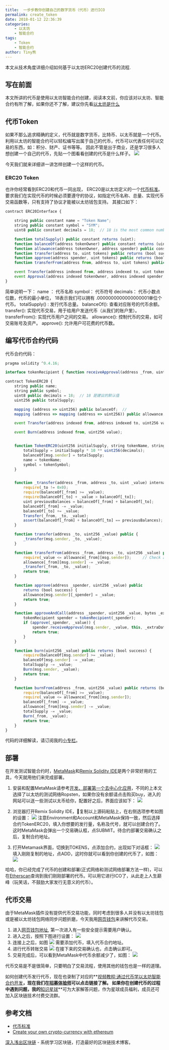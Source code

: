 ```yaml
---
title:  一步步教你创建自己的数字货币（代币）进行ICO
permalink: create_token
date: 2018-01-12 22:36:39
categories: 
    - 以太坊
    - 智能合约
tags:
    - Token
    - 智能合约
author: Tiny熊
---
```


本文从技术角度详细介绍如何基于以太坊ERC20创建代币的流程.

<!-- more -->

## 写在前面
本文所讲的代币是使用以太坊智能合约创建，阅读本文前，你应该对以太坊、智能合约有所了解，如果你还不了解，建议你先看[以太坊是什么](https://learnblockchain.cn/2017/11/20/whatiseth/)

## 代币Token
如果不那么追求精确的定义，代币就是数字货币，比特币、以太币就是一个代币。
利用以太坊的智能合约可以轻松编写出属于自己的代币，代币可以代表任何可以交易的东西，如：积分、财产、证书等等。
因此不管是出于商业，还是学习很多人想创建一个自己的代币，先贴一个图看看创建的代币是什么样子。
![](https://learnblockchain.cn/images/token_info.jpeg)

今天我们就来详细讲一讲怎样创建一个这样的代币。

### ERC20 Token
也许你经常看到ERC20和代币一同出现， ERC20是以太坊定义的一个[代币标准](https://github.com/ethereum/EIPs/blob/master/EIPS/eip-20-token-standard.md)。
要求我们在实现代币的时候必须要遵守的协议，如指定代币名称、总量、实现代币交易函数等，只有支持了协议才能被以太坊钱包支持。
其接口如下：

```js
contract ERC20Interface {

    string public constant name = "Token Name";
    string public constant symbol = "SYM";
    uint8 public constant decimals = 18;  // 18 is the most common number of decimal places

    function totalSupply() public constant returns (uint);
    function balanceOf(address tokenOwner) public constant returns (uint balance);
    function allowance(address tokenOwner, address spender) public constant returns (uint remaining);
    function transfer(address to, uint tokens) public returns (bool success);
    function approve(address spender, uint tokens) public returns (bool success);
    function transferFrom(address from, address to, uint tokens) public returns (bool success);

    event Transfer(address indexed from, address indexed to, uint tokens);
    event Approval(address indexed tokenOwner, address indexed spender, uint tokens);
}
```

简单说明一下：
name ：  代币名称
symbol： 代币符号
decimals： 代币小数点位数，代币的最小单位， 18表示我们可以拥有 .0000000000000000001单位个代币。
totalSupply() : 发行代币总量。
balanceOf(): 查看对应账号的代币余额。
transfer(): 实现代币交易，用于给用户发送代币（从我们的账户里）。
transferFrom():  实现代币用户之间的交易。
allowance(): 控制代币的交易，如可交易账号及资产。
approve():  允许用户可花费的代币数。


## 编写代币合约代码

代币合约代码：

```js
pragma solidity ^0.4.16;

interface tokenRecipient { function receiveApproval(address _from, uint256 _value, address _token, bytes _extraData) public; }

contract TokenERC20 {
    string public name;
    string public symbol;
    uint8 public decimals = 18;  // 18 是建议的默认值
    uint256 public totalSupply;

    mapping (address => uint256) public balanceOf;  // 
    mapping (address => mapping (address => uint256)) public allowance;

    event Transfer(address indexed from, address indexed to, uint256 value);

    event Burn(address indexed from, uint256 value);


    function TokenERC20(uint256 initialSupply, string tokenName, string tokenSymbol) public {
        totalSupply = initialSupply * 10 ** uint256(decimals);
        balanceOf[msg.sender] = totalSupply;
        name = tokenName;
        symbol = tokenSymbol;
    }


    function _transfer(address _from, address _to, uint _value) internal {
        require(_to != 0x0);
        require(balanceOf[_from] >= _value);
        require(balanceOf[_to] + _value > balanceOf[_to]);
        uint previousBalances = balanceOf[_from] + balanceOf[_to];
        balanceOf[_from] -= _value;
        balanceOf[_to] += _value;
        Transfer(_from, _to, _value);
        assert(balanceOf[_from] + balanceOf[_to] == previousBalances);
    }

    function transfer(address _to, uint256 _value) public {
        _transfer(msg.sender, _to, _value);
    }

    function transferFrom(address _from, address _to, uint256 _value) public returns (bool success) {
        require(_value <= allowance[_from][msg.sender]);     // Check allowance
        allowance[_from][msg.sender] -= _value;
        _transfer(_from, _to, _value);
        return true;
    }

    function approve(address _spender, uint256 _value) public
        returns (bool success) {
        allowance[msg.sender][_spender] = _value;
        return true;
    }

    function approveAndCall(address _spender, uint256 _value, bytes _extraData) public returns (bool success) {
        tokenRecipient spender = tokenRecipient(_spender);
        if (approve(_spender, _value)) {
            spender.receiveApproval(msg.sender, _value, this, _extraData);
            return true;
        }
    }

    function burn(uint256 _value) public returns (bool success) {
        require(balanceOf[msg.sender] >= _value);
        balanceOf[msg.sender] -= _value;
        totalSupply -= _value;
        Burn(msg.sender, _value);
        return true;
    }

    function burnFrom(address _from, uint256 _value) public returns (bool success) {
        require(balanceOf[_from] >= _value);
        require(_value <= allowance[_from][msg.sender]);
        balanceOf[_from] -= _value;
        allowance[_from][msg.sender] -= _value;
        totalSupply -= _value;
        Burn(_from, _value);
        return true;
    }
}
```
代码的详细解读，请订阅我的[小专栏](https://xiaozhuanlan.com/blockchaincore)。


## 部署
在开发测试智能合约时，[MetaMask](https://metamask.io/)和[Remix Solidity IDE](https://remix.ethereum.org)是两个非常好用的工具，今天就用他们来完成部署。

1. 安装和配置MetaMask请参考[开发、部署第一个去中心化应用](https://learnblockchain.cn/2018/01/12/first-dapp)，不同的上本文选择了以太坊的测试网络Ropsten，如果你没有余额请点击购买buy，进入的网站可以送一些测试以太币给你，配置好之后，界面应该如下：
![](https://learnblockchain.cn/images/metamask_main.png)

2. 浏览器打开Remix Solidity IDE，复制以上源码粘贴上，在右侧选项参考如图的设置：
![](https://learnblockchain.cn/images/token_create_remix.jpeg)
 注意Environment和Account和MetaMask保持一致，然后选择合约TokenERC20，填入你想要的发行量，名称及代号，就可以创建合约了。
 这时MetaMask会弹出一个交易确认框，点SUBMIT。待合约部署交易确认之后，复制合约地址。

3. 打开Metamask界面，切换到TOKENS，点添加合约，出现如下对话框：
![](https://learnblockchain.cn/images/metamask_add_token.png)
填入刚刚复制的地址，点ADD，这时你就可以看到你创建的代币了，如图：
![](https://learnblockchain.cn/images/metamask_token_added.png)

哈哈，你已经完成了代币的创建和部署(正式网络和测试网络部署方法一样)，可以在[Etherscan](https://ropsten.etherscan.io/token/0x1f0c085ad323bb69758111cf9ecdc32a32d9a5bb)查询到我们刚刚部署的代币。可以用它进行ICO了，从此走上人生巅峰（玩笑话，不鼓励大家发行无意义的代币）。

## 代币交易
由于MetaMask插件没有提供代币交易功能，同时考虑到很多人并没有以太坊钱包或是被以太坊钱包网络同步问题折磨，今天我用[网页钱包](https://www.myetherwallet.com)来讲解代币交易。
1. 进入[网页钱包地址](https://www.myetherwallet.com/#send-transaction), 第一次进入有一些安全提示需要用户确认。
2. 进入之后，按照下图进行设置：
![](https://learnblockchain.cn/images/myetherwaller.jpeg)
3. 连接上之后，如图
![](https://learnblockchain.cn/images/myetherwaller_connected.jpeg)
需要添加代币，填入代币合约地址。
4. 进行代币转账交易
![](https://learnblockchain.cn/images/myetherwaller_transfer.jpeg)
在接下来的交易确认也，点击确认即可。
5. 交易完成后，可以看到MetaMask中代币余额减少了，如图：
![](https://learnblockchain.cn/images/metamask_token_tansfered.png)

代币交易是不是很简单，只要明白了交易流程，使用其他的钱包也是一样的道理。

如何创建代币发行代币，现在也录制了对应的**[视频教程:通过代币学以太坊智能合约开发](https://wiki.learnblockchain.cn/course/token.html)**，现在我们在[招募体验师](https://learnblockchain.cn/course)可以点击链接了解。
如果你在创建代币的过程中遇到问题，我的**[知识星球](https://learnblockchain.cn/images/zsxq.png)**可为大家解答问题，作为星球成员福利，成员还可加入区块链技术付费交流群。

## 参考文档

* [代币标准](https://theethereum.wiki/w/index.php/ERC20_Token_Standard)
* [Create your own crypto-currency with ethereum](https://ethereum.org/token)


[深入浅出区块链](https://learnblockchain.cn/) - 系统学习区块链，打造最好的区块链技术博客。
